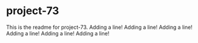 # project-73

This is the readme for project-73.
Adding a line!
Adding a line!
Adding a line!
Adding a line!
Adding a line!
Adding a line!
